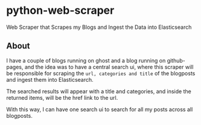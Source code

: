 # python-web-scraper
Web Scraper that Scrapes my Blogs and Ingest the Data into Elasticsearch

## About

I have a couple of blogs running on ghost and a blog running on github-pages, and the idea was to have a central search ui, where this scraper will be responsible for scraping the `url, categories and title` of the blogposts and ingest them into Elasticsearch.

The searched results will appear with a title and categories, and inside the returned items, will be the href link to the url.

With this way, I can have one search ui to search for all my posts across all blogposts.

